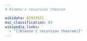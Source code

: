 ```yaml
---
# Kleene's recursion theorem

wikidata: Q1933521
msc_classification: 03
wikipedia_links:
  - "[[Kleene's recursion theorem]]"
---
```

